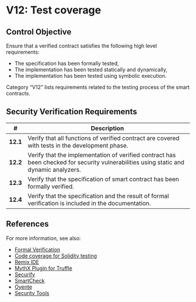 # V12: Test coverage

## Control Objective

Ensure that a verified contract satisfies the following high level requirements:
* The specification has been formally tested,
* The implementation has been tested statically and dynamically,
* The implementation has been tested using symbolic execution.

Category “V12” lists requirements related to the testing process of the smart contracts.

## Security Verification Requirements

| # | Description |
| --- | --- |
| **12.1** | Verify that all functions of verified contract are covered with tests in the development phase. |
| **12.2** | Verify that the implementation of verified contract has been checked for security vulnerabilities using static and dynamic analyzers. |
| **12.3** | Verify that the specification of smart contract has been formally verified.  | 
| **12.4** | Verify that the specification and the result of formal verification is included in the documentation.  | 

## References

For more information, see also:

* [Formal Verification](https://solidity.readthedocs.io/en/v0.5.10/security-considerations.html#formal-verification)
* [Code coverage for Solidity testing](https://github.com/sc-forks/solidity-coverage)
* [Remix IDE](https://remix.ethereum.org/)
* [MythX Plugin for Truffle](https://github.com/ConsenSys/truffle-security)
* [Securify](https://securify.chainsecurity.com/)
* [SmartCheck](https://tool.smartdec.net/)
* [Oyente](https://github.com/melonproject/oyente)
* [Security Tools](https://consensys.github.io/smart-contract-best-practices/security_tools/)
